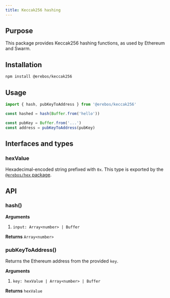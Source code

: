 ```yaml
---
title: Keccak256 hashing
---
```


## Purpose

This package provides Keccak256 hashing functions, as used by Ethereum and Swarm.

## Installation

```sh
npm install @erebos/keccak256
```

## Usage

```javascript
import { hash, pubKeyToAddress } from '@erebos/keccak256'

const hashed = hash(Buffer.from('hello'))

const pubKey = Buffer.from('...')
const address = pubKeyToAddress(pubKey)
```

## Interfaces and types

### hexValue

Hexadecimal-encoded string prefixed with `0x`. This type is exported by the [`@erebos/hex` package](hex.md).

## API

### hash()

**Arguments**

1.  `input: Array<number> | Buffer`

**Returns** `Array<number>`

### pubKeyToAddress()

Returns the Ethereum address from the provided `key`.

**Arguments**

1.  `key: hexValue | Array<number> | Buffer`

**Returns** `hexValue`
